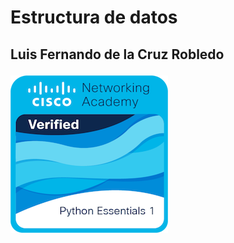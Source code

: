# Estructura de datos

<h2> Luis Fernando de la Cruz Robledo  

![Imagen](https://github.com/UP210454/UP210454_DSA/blob/main/Imagenes/Badge.png)